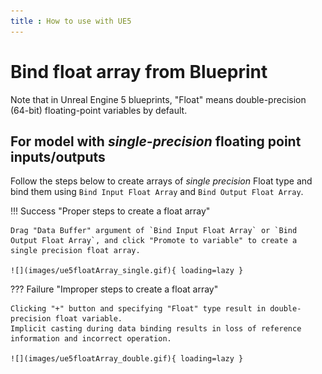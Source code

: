```yaml
---
title : How to use with UE5
---
```


# Bind float array from Blueprint

Note that in Unreal Engine 5 blueprints, "Float" means double-precision (64-bit) floating-point variables by default.

<!-- ## モデルの入出力が*倍精度*の浮動小数点の場合

通常通りにFloat型の配列を作成し、ONNXモデルの`Bind Input Float 64 Array`と`Bind Output Float 64 Array`を使って入出力をバインドしてください。 -->

## For model with *single-precision* floating point inputs/outputs

Follow the steps below to create arrays of *single precision* Float type and bind them using `Bind Input Float Array` and `Bind Output Float Array`.

!!! Success "Proper steps to create a float array"

    Drag "Data Buffer" argument of `Bind Input Float Array` or `Bind Output Float Array`, and click "Promote to variable" to create a single precision float array.

    ![](images/ue5floatArray_single.gif){ loading=lazy }

??? Failure "Improper steps to create a float array"

    Clicking "+" button and specifying "Float" type result in double-precision float variable.  
    Implicit casting during data binding results in loss of reference information and incorrect operation.

    ![](images/ue5floatArray_double.gif){ loading=lazy }
